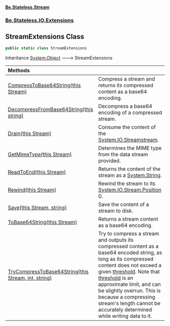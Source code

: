 #### [Be.Stateless.Stream](README.md 'README')
### [Be.Stateless.IO.Extensions](Be.Stateless.IO.Extensions.md 'Be.Stateless.IO.Extensions')

## StreamExtensions Class

```csharp
public static class StreamExtensions
```

Inheritance [System.Object](https://docs.microsoft.com/en-us/dotnet/api/System.Object 'System.Object') &#129106; StreamExtensions

| Methods | |
| :--- | :--- |
| [CompressToBase64String(this Stream)](StreamExtensions.CompressToBase64String(thisStream).md 'Be.Stateless.IO.Extensions.StreamExtensions.CompressToBase64String(this System.IO.Stream)') | Compress a stream and returns its compressed content as a base64 encoding. |
| [DecompressFromBase64String(this string)](StreamExtensions.DecompressFromBase64String(thisstring).md 'Be.Stateless.IO.Extensions.StreamExtensions.DecompressFromBase64String(this string)') | Decompress a base64 encoding of a compressed stream. |
| [Drain(this Stream)](StreamExtensions.Drain(thisStream).md 'Be.Stateless.IO.Extensions.StreamExtensions.Drain(this System.IO.Stream)') | Consume the content of the [System.IO.Stream](https://docs.microsoft.com/en-us/dotnet/api/System.IO.Stream 'System.IO.Stream')[stream](StreamExtensions.Drain(thisStream).md#Be.Stateless.IO.Extensions.StreamExtensions.Drain(thisSystem.IO.Stream).stream 'Be.Stateless.IO.Extensions.StreamExtensions.Drain(this System.IO.Stream).stream'). |
| [GetMimeType(this Stream)](StreamExtensions.GetMimeType(thisStream).md 'Be.Stateless.IO.Extensions.StreamExtensions.GetMimeType(this System.IO.Stream)') | Determines the MIME type from the data stream provided. |
| [ReadToEnd(this Stream)](StreamExtensions.ReadToEnd(thisStream).md 'Be.Stateless.IO.Extensions.StreamExtensions.ReadToEnd(this System.IO.Stream)') | Returns the content of the stream as a [System.String](https://docs.microsoft.com/en-us/dotnet/api/System.String 'System.String'). |
| [Rewind(this Stream)](StreamExtensions.Rewind(thisStream).md 'Be.Stateless.IO.Extensions.StreamExtensions.Rewind(this System.IO.Stream)') | Rewind the stream to its [System.IO.Stream.Position](https://docs.microsoft.com/en-us/dotnet/api/System.IO.Stream.Position 'System.IO.Stream.Position') 0. |
| [Save(this Stream, string)](StreamExtensions.Save(thisStream,string).md 'Be.Stateless.IO.Extensions.StreamExtensions.Save(this System.IO.Stream, string)') | Save the content of a stream to disk. |
| [ToBase64String(this Stream)](StreamExtensions.ToBase64String(thisStream).md 'Be.Stateless.IO.Extensions.StreamExtensions.ToBase64String(this System.IO.Stream)') | Returns a stream content as a base64 encoding. |
| [TryCompressToBase64String(this Stream, int, string)](StreamExtensions.TryCompressToBase64String(thisStream,int,string).md 'Be.Stateless.IO.Extensions.StreamExtensions.TryCompressToBase64String(this System.IO.Stream, int, string)') | Try to compress a stream and outputs its compressed content as a base64 encoded string, as long as its compressed content does not exceed a given [threshold](StreamExtensions.TryCompressToBase64String(thisStream,int,string).md#Be.Stateless.IO.Extensions.StreamExtensions.TryCompressToBase64String(thisSystem.IO.Stream,int,string).threshold 'Be.Stateless.IO.Extensions.StreamExtensions.TryCompressToBase64String(this System.IO.Stream, int, string).threshold'). Note that [threshold](StreamExtensions.TryCompressToBase64String(thisStream,int,string).md#Be.Stateless.IO.Extensions.StreamExtensions.TryCompressToBase64String(thisSystem.IO.Stream,int,string).threshold 'Be.Stateless.IO.Extensions.StreamExtensions.TryCompressToBase64String(this System.IO.Stream, int, string).threshold') is an approximate limit, and can be slightly overrun. This is because a compressing stream's length cannot be accurately determined while writing data to it. |
